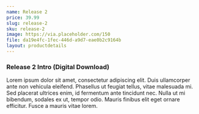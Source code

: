 ```yaml
---
name: Release 2 
price: 39.99
slug: release-2
sku: release-2
image: https://via.placeholder.com/150
file: da19e4fc-1fec-446d-a9d7-eae0b2c9164b
layout: productdetails
---
```

### Release 2 Intro (Digital Download)
Lorem ipsum dolor sit amet, consectetur adipiscing elit. Duis ullamcorper ante non vehicula eleifend.
Phasellus ut feugiat tellus, vitae malesuada mi. Sed placerat ultrices enim, id fermentum ante tincidunt nec.
Nulla ut mi bibendum, sodales ex ut, tempor odio. Mauris finibus elit eget ornare efficitur. Fusce a mauris vitae lorem.